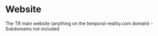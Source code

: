 # Website
The TR main website (anything on the temporal-reality.com domain) - Subdomains not included
